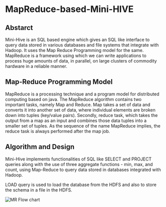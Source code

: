 # MapReduce-based-Mini-HIVE 

## Abstarct
Mini-Hive is an SQL based engine which gives an SQL like interface to query data stored in various databases and file systems that integrate with Hadoop.
It uses the Map Reduce Programming model for the same. MapReduce is a framework using which we can write applications to process huge amounts of data, in parallel, on large clusters of commodity hardware in a reliable manner.

## Map-Reduce Programming Model
MapReduce is a processing technique and a program model for distributed computing based on java. The MapReduce algorithm contains two important tasks, namely Map and Reduce. Map takes a set of data and converts it into another set of data, where individual elements are broken down into tuples (key/value pairs). Secondly, reduce task, which takes the output from a map as an input and combines those data tuples into a smaller set of tuples. As the sequence of the name MapReduce implies, the reduce task is always performed after the map job.

## Algorithm and Design
Mini-Hive implements functionalities of SQL like SELECT and PROJECT queries along with the use of three aggregate functions - min, max, and count, using Map-Reduce to query data stored in databases integrated with Hadoop. 

LOAD query is used to load the database from the HDFS and also to store the schema in a file in the HDFS.

![MR Flow chart](https://github.com/sharanyavenkat25/MapReduce-based-Mini-HIVE/blob/master/sqlEngine/MapReduce_flowchart.jpg)

